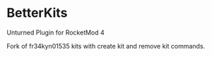 # BetterKits
Unturned Plugin for RocketMod 4

Fork of fr34kyn01535 kits with create kit and remove kit commands.

